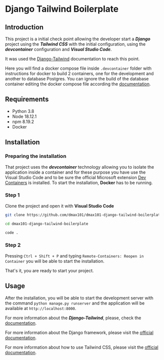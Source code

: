 # Django Tailwind Boilerplate

## Introduction

This project is a initial check point allowing the developer start a ***Django*** project using the ***Tailwind CSS*** with the initial configuration, using the ***devcontainer*** configuration and ***Visual Studio Code***.

It was used the [Django-Tailwind](https://django-tailwind.readthedocs.io/en/latest/installation.html) documentation to reach this point.

Here you will find a docker compose file inside `.devcontainer` folder with instructions for docker to build 2 containers, one for the development and another to database Postgres. You can ignore the build of the database container editing the docker compose file according the [documentation](https://docs.docker.com/compose/).

## Requirements

* Python 3.8
* Node 18.12.1
* npm 8.19.2
* Docker

## Installation

### Preparing the installation

That project uses the ***devcontainer*** technology allowing you to isolate the application inside a container and for these purpose you have use the Visual Studio Code and to be sure the official Microsoft extension [Dev Containers](https://marketplace.visualstudio.com/items?itemName=ms-vscode-remote.remote-containers) is installed. To start the installation, **Docker** has to be running.

### Step 1

Clone the project and open it with **Visual Studio Code**

```sh
git clone https://github.com/dmax101/dmax101-django-tailwind-boilerplate.git

cd dmax101-django-tailwind-boilerplate

code .
```

### Step 2
Pressing `Ctrl + Shift + P` and typing `Remote-Containers: Reopen in Container` you will be able to start the installation.

That's it, you are ready to start your project.

## Usage

After the installation, you will be able to start the development server with the command `python manage.py runserver` and the application will be available at `http://localhost:8000`.

For more information about the ***Django-Tailwind***, please, check the [documentation](https://django-tailwind.readthedocs.io/en/latest/usage.html).

For more information about the Django framework, please visit the [official documentation](https://docs.djangoproject.com/en/3.2/).

For more information about how to use Tailwind CSS, please visit the [official documentation](https://tailwindcss.com/docs).
